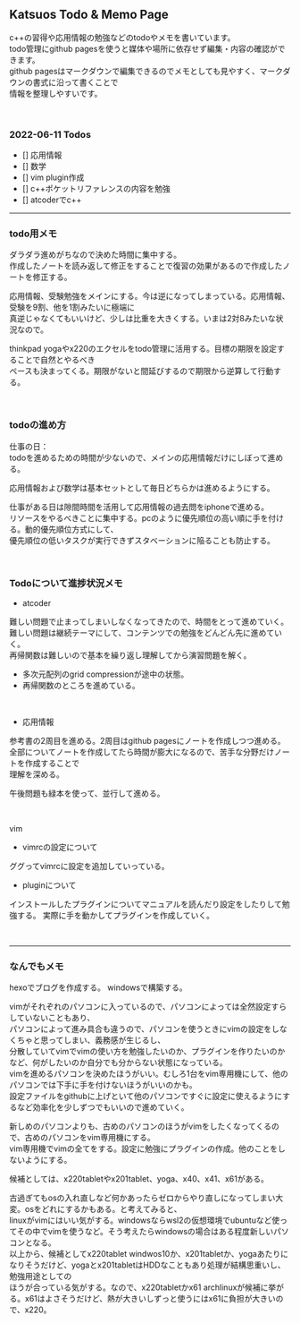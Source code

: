 ## Katsuos Todo & Memo Page

c++の習得や応用情報の勉強などのtodoやメモを書いています。  
todo管理にgithub pagesを使うと媒体や場所に依存せず編集・内容の確認ができます。  
github pagesはマークダウンで編集できるのでメモとしても見やすく、マークダウンの書式に沿って書くことで  
情報を整理しやすいです。  

<br />

### 2022-06-11 Todos

- [] 応用情報
- [] 数学
- [] vim plugin作成
- [] c++ポケットリファレンスの内容を勉強
- [] atcoderでc++

***

### todo用メモ

ダラダラ進めがちなので決めた時間に集中する。  
作成したノートを読み返して修正をすることで復習の効果があるので作成したノートを修正する。

応用情報、受験勉強をメインにする。今は逆になってしまっている。応用情報、受験を9割、他を1割みたいに極端に  
真逆じゃなくてもいいけど、少しは比重を大きくする。いまは2対8みたいな状況なので。  

thinkpad yogaやx220のエクセルをtodo管理に活用する。目標の期限を設定することで自然とやるべき  
ペースも決まってくる。期限がないと間延びするので期限から逆算して行動する。

<br />

### todoの進め方

仕事の日：  
todoを進めるための時間が少ないので、メインの応用情報だけにしぼって進める。  

応用情報および数学は基本セットとして毎日どちらかは進めるようにする。  

仕事がある日は隙間時間を活用して応用情報の過去問をiphoneで進める。  
リソースをやるべきことに集中する。pcのように優先順位の高い順に手を付ける。動的優先順位方式にして、  
優先順位の低いタスクが実行できずスタベーションに陥ることも防止する。

<br />

### Todoについて進捗状況メモ

- atcoder

難しい問題で止まってしまいしなくなってきたので、時間をとって進めていく。  
難しい問題は継続テーマにして、コンテンツでの勉強をどんどん先に進めていく。  
再帰関数は難しいので基本を繰り返し理解してから演習問題を解く。

- 多次元配列のgrid compressionが途中の状態。
- 再帰関数のところを進めている。

<br />

- 応用情報

参考書の2周目を進める。2周目はgithub pagesにノートを作成しつつ進める。  
全部についてノートを作成してたら時間が膨大になるので、苦手な分野だけノートを作成することで  
理解を深める。

午後問題も緑本を使って、並行して進める。

<br />

vim

- vimrcの設定について
  
ググってvimrcに設定を追加していっている。
    
    
- pluginについて

インストールしたプラグインについてマニュアルを読んだり設定をしたりして勉強する。
実際に手を動かしてプラグインを作成していく。

<br />

***

### なんでもメモ

hexoでブログを作成する。
windowsで構築する。

vimがそれぞれのパソコンに入っているので、パソコンによっては全然設定すらしていないこともあり、  
パソコンによって進み具合も違うので、パソコンを使うときにvimの設定をしなくちゃと思ってしまい、義務感が生じるし、  
分散していてvimでvimの使い方を勉強したいのか、プラグインを作りたいのかなど、何がしたいのか自分でも分からない状態になっている。  
vimを進めるパソコンを決めたほうがいい。むしろ1台をvim専用機にして、他のパソコンでは下手に手を付けないほうがいいのかも。  
設定ファイルをgithubに上げといて他のパソコンですぐに設定に使えるようにするなど効率化を少しずつでもいいので進めていく。

新しめのパソコンよりも、古めのパソコンのほうがvimをしたくなってくるので、古めのパソコンをvim専用機にする。  
vim専用機でvimの全てをする。設定に勉強にプラグインの作成。他のことをしないようにする。

候補としては、x220tabletやx201tablet、yoga、x40、x41、x61がある。

古過ぎてもosの入れ直しなど何かあったらゼロからやり直しになってしまい大変。osをどれにするかもある。と考えてみると、  
linuxがvimにはいい気がする。windowsならwsl2の仮想環境でubuntuなど使ってその中でvimを使うなど。そう考えたらwindowsの場合はある程度新しいパソコンとなる。  
以上から、候補としてx220tablet windwos10か、x201tabletか、yogaあたりになりそうだけど、yogaとx201tabletはHDDなこともあり処理が結構思重いし、勉強用途としての  
ほうが合っている気がする。なので、x220tabletかx61 archlinuxが候補に挙がる。x61はよさそうだけど、熱が大きいしずっと使うにはx61に負担が大きいので、x220。




